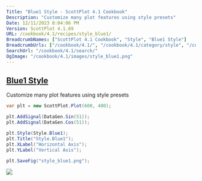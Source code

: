 ```yaml
---
Title: "Blue1 Style - ScottPlot 4.1 Cookbook"
Description: "Customize many plot features using style presets"
Date: 12/11/2023 8:04:06 PM
Version: ScottPlot 4.1.69
URL: /cookbook/4.1/recipes/style_blue1/
BreadcrumbNames: ["ScottPlot 4.1 Cookbook", "Style", "Blue1 Style"]
BreadcrumbUrls: ["/cookbook/4.1/", "/cookbook/4.1/category/style", "/cookbook/4.1/recipes/style_blue1/"]
SearchUrl: "/cookbook/4.1/search/"
OgImage: "/cookbook/4.1/images/style_blue1.png"
---
```


<h2><a href='/cookbook/4.1/recipes/style_blue1/'>Blue1 Style</a></h2>

Customize many plot features using style presets

```cs
var plt = new ScottPlot.Plot(600, 400);

plt.AddSignal(DataGen.Sin(51));
plt.AddSignal(DataGen.Cos(51));

plt.Style(Style.Blue1);
plt.Title("Style.Blue1");
plt.XLabel("Horizontal Axis");
plt.YLabel("Vertical Axis");

plt.SaveFig("style_blue1.png");
```

<img src='../../images/style_blue1.png' class='d-block mx-auto my-5' />


